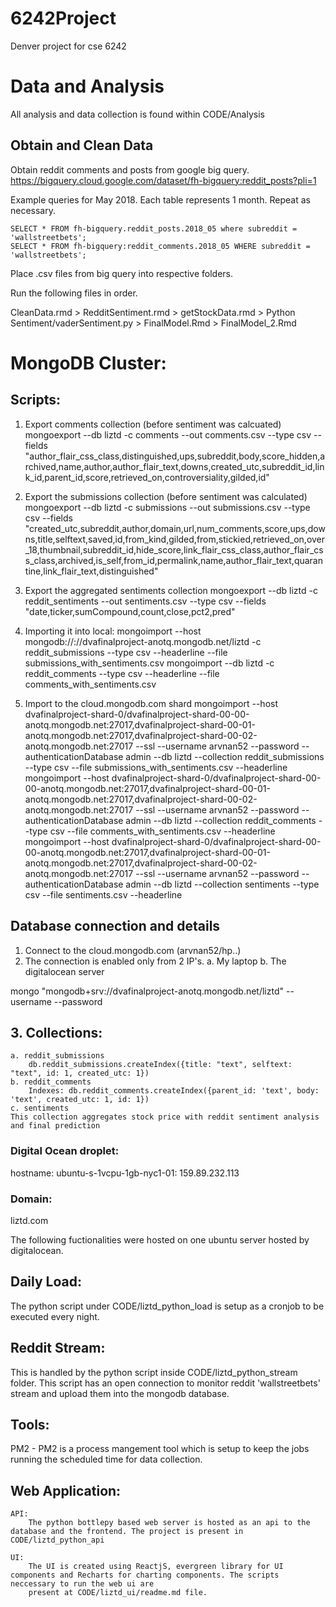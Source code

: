 # 6242Project
Denver project for cse 6242


# Data and Analysis 

All analysis and data collection is found within CODE/Analysis

## Obtain and Clean Data

Obtain reddit comments and posts from google big query. https://bigquery.cloud.google.com/dataset/fh-bigquery:reddit_posts?pli=1

Example queries for May 2018. Each table represents 1 month. Repeat as necessary.
```
SELECT * FROM fh-bigquery.reddit_posts.2018_05 where subreddit = 'wallstreetbets'; 
SELECT * FROM fh-bigquery:reddit_comments.2018_05 WHERE subreddit = 'wallstreetbets';
```

Place .csv files from big query into respective folders. 

Run the following files in order.

CleanData.rmd > RedditSentiment.rmd > getStockData.rmd > Python Sentiment/vaderSentiment.py > FinalModel.Rmd > FinalModel_2.Rmd

# MongoDB Cluster:

## Scripts:
1) Export comments collection (before sentiment was calcuated)
	mongoexport --db liztd -c comments --out comments.csv --type csv --fields "author_flair_css_class,distinguished,ups,subreddit,body,score_hidden,archived,name,author,author_flair_text,downs,created_utc,subreddit_id,link_id,parent_id,score,retrieved_on,controversiality,gilded,id"

2) Export the submissions collection (before sentiment was calculated)
	mongoexport --db liztd -c submissions --out submissions.csv --type csv --fields "created_utc,subreddit,author,domain,url,num_comments,score,ups,downs,title,selftext,saved,id,from_kind,gilded,from,stickied,retrieved_on,over_18,thumbnail,subreddit_id,hide_score,link_flair_css_class,author_flair_css_class,archived,is_self,from_id,permalink,name,author_flair_text,quarantine,link_flair_text,distinguished"

3) Export the aggregated sentiments collection
mongoexport --db liztd -c reddit_sentiments --out sentiments.csv --type csv --fields "date,ticker,sumCompound,count,close,pct2,pred"

4) Importing it into local:
	mongoimport --host mongodb://://dvafinalproject-anotq.mongodb.net/liztd -c reddit_submissions --type csv --headerline --file submissions_with_sentiments.csv
	mongoimport --db liztd -c reddit_comments --type csv --headerline --file comments_with_sentiments.csv

5) Import to the cloud.mongodb.com shard
	mongoimport --host dvafinalproject-shard-0/dvafinalproject-shard-00-00-anotq.mongodb.net:27017,dvafinalproject-shard-00-01-anotq.mongodb.net:27017,dvafinalproject-shard-00-02-anotq.mongodb.net:27017 --ssl --username arvnan52 --password <PASSWORD> --authenticationDatabase admin --db liztd --collection reddit_submissions --type csv --file submissions_with_sentiments.csv --headerline
	mongoimport --host dvafinalproject-shard-0/dvafinalproject-shard-00-00-anotq.mongodb.net:27017,dvafinalproject-shard-00-01-anotq.mongodb.net:27017,dvafinalproject-shard-00-02-anotq.mongodb.net:27017 --ssl --username arvnan52 --password <PASSWORD> --authenticationDatabase admin --db liztd --collection reddit_comments --type csv --file comments_with_sentiments.csv --headerline
	mongoimport --host dvafinalproject-shard-0/dvafinalproject-shard-00-00-anotq.mongodb.net:27017,dvafinalproject-shard-00-01-anotq.mongodb.net:27017,dvafinalproject-shard-00-02-anotq.mongodb.net:27017 --ssl --username arvnan52 --password <PASSWORD> --authenticationDatabase admin --db liztd --collection sentiments --type csv --file sentiments.csv --headerline

## Database connection and details
1. Connect to the cloud.mongodb.com (arvnan52/hp..)
2. The connection is enabled only from 2 IP's.
    a. My laptop
    b. The digitalocean server

mongo "mongodb+srv://dvafinalproject-anotq.mongodb.net/liztd" --username <username> --password <password>

## 3. Collections:
    a. reddit_submissions
        db.reddit_submissions.createIndex({title: "text", selftext: "text", id: 1, created_utc: 1})
    b. reddit_comments
        Indexes: db.reddit_comments.createIndex({parent_id: 'text', body: 'text', created_utc: 1, id: 1})
    c. sentiments
	This collection aggregates stock price with reddit sentiment analysis and final prediction
  

### Digital Ocean droplet:
hostname: ubuntu-s-1vcpu-1gb-nyc1-01: 159.89.232.113

### Domain:
liztd.com

The following fuctionalities were hosted on one ubuntu server hosted by digitalocean.

## Daily Load:
The python script under CODE/liztd_python_load is setup as a cronjob to be executed every night.

## Reddit Stream:
This is handled by the python script inside CODE/liztd_python_stream folder. This script has an open connection to monitor reddit 'wallstreetbets' stream and upload them into the mongodb database.

## Tools:
PM2 - PM2 is a process mangement tool which is setup to keep the jobs running the scheduled time for data collection.

## Web Application:
    API:
        The python bottlepy based web server is hosted as an api to the database and the frontend. The project is present in CODE/liztd_python_api
  
    UI: 
        The UI is created using ReactjS, evergreen library for UI components and Recharts for charting components. The scripts neccessary to run the web ui are 
        present at CODE/liztd_ui/readme.md file. 
  
